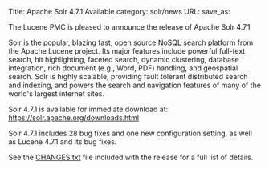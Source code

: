 Title: Apache Solr 4.7.1 Available
category: solr/news
URL: 
save_as: 

The Lucene PMC is pleased to announce the release of Apache Solr 4.7.1

Solr is the popular, blazing fast, open source NoSQL search platform
from the Apache Lucene project. Its major features include powerful
full-text search, hit highlighting, faceted search, dynamic
clustering, database integration, rich document (e.g., Word, PDF)
handling, and geospatial search. Solr is highly scalable, providing
fault tolerant distributed search and indexing, and powers the search
and navigation features of many of the world's largest internet sites.

Solr 4.7.1 is available for immediate download at:
<https://solr.apache.org/downloads.html>

Solr 4.7.1 includes 28 bug fixes and one new configuration setting,
as well as Lucene 4.7.1 and its bug fixes.

See the [CHANGES.txt](/solr/4_7_1/changes/Changes.html)
file included with the release for a full list of details.

